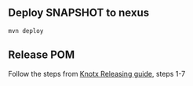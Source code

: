 ## Deploy SNAPSHOT to nexus
`mvn deploy`

## Release POM
Follow the steps from [Knotx Releasing guide](https://github.com/Cognifide/knotx/blob/master/RELEASING.md), steps 1-7


